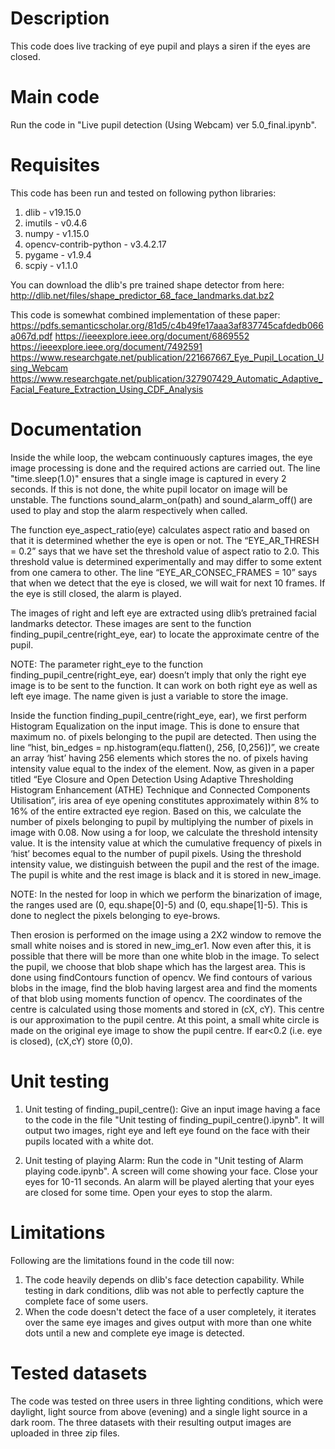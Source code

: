 # Description
This code does live tracking of eye pupil and plays a siren if the eyes are closed.

# Main code
Run the code in "Live pupil detection (Using Webcam) ver 5.0_final.ipynb".

# Requisites
This code has been run and tested on following python libraries:
1. dlib                   -  v19.15.0  
2. imutils                -  v0.4.6  
3. numpy                  -  v1.15.0  
4. opencv-contrib-python  -  v3.4.2.17  
5. pygame                 -  v1.9.4  
6. scpiy                  -  v1.1.0

You can download the dlib's pre trained shape detector from here: http://dlib.net/files/shape_predictor_68_face_landmarks.dat.bz2

This code is somewhat combined implementation of these paper: https://pdfs.semanticscholar.org/81d5/c4b49fe17aaa3af837745cafdedb066a067d.pdf
https://ieeexplore.ieee.org/document/6869552    
https://ieeexplore.ieee.org/document/7492591
https://www.researchgate.net/publication/221667667_Eye_Pupil_Location_Using_Webcam
https://www.researchgate.net/publication/327907429_Automatic_Adaptive_Facial_Feature_Extraction_Using_CDF_Analysis

# Documentation
Inside the while loop, the webcam continuously captures images, the eye image processing is done and the required actions are carried out. The line "time.sleep(1.0)" ensures that a single image is captured in every 2 seconds. If this is not done, the white pupil locator on image will be unstable. The functions sound_alarm_on(path) and sound_alarm_off() are used to play and stop the alarm respectively when called.

The function eye_aspect_ratio(eye) calculates aspect ratio and based on that it is determined whether the eye is open or not. The “EYE_AR_THRESH = 0.2” says that we have set the threshold value of aspect ratio to 2.0. This threshold value is determined experimentally and may differ to some extent from one camera to other. The line “EYE_AR_CONSEC_FRAMES = 10” says that when we detect that the eye is closed, we will wait for next 10 frames. If the eye is still closed, the alarm is played.

The images of right and left eye are extracted using dlib’s pretrained facial landmarks detector. These images are sent to the function finding_pupil_centre(right_eye, ear) to locate the approximate  centre of the pupil.

NOTE: The parameter right_eye to the function finding_pupil_centre(right_eye, ear) doesn’t imply that only the right eye image is to be sent to the function. It can work on both right eye as well as left eye image. The name given is just a variable to store the image.
 
Inside the function finding_pupil_centre(right_eye, ear), we first perform Histogram Equalization on the input image. This is done to ensure that maximum no. of pixels belonging to the pupil are detected. Then using the line “hist, bin_edges = np.histogram(equ.flatten(), 256, [0,256])”, we create an array ‘hist’ having 256 elements which stores the no. of pixels having intensity value equal to the index of the element. Now, as given in a paper titled “Eye Closure and Open Detection Using Adaptive Thresholding Histogram Enhancement (ATHE) Technique and Connected Components Utilisation”, iris area of eye opening constitutes approximately within 8% to 16% of the entire extracted eye region. Based on this, we calculate the number of pixels belonging to pupil by multiplying the number of pixels in image with 0.08. Now using a for loop, we calculate the threshold intensity value. It is the intensity value at which the cumulative frequency of pixels in ‘hist’ becomes equal to the number of pupil pixels. Using the threshold intensity value, we distinguish between the pupil and the rest of the image. The pupil is white and the rest image is black and it is stored in new_image. 

NOTE: In the nested for loop in which we perform the binarization of image, the ranges used are (0, equ.shape[0]-5) and (0, equ.shape[1]-5). This is done to neglect the pixels belonging to eye-brows.

Then erosion is performed on the image using a 2X2 window to remove the small white noises and is stored in new_img_er1. Now even after this, it is possible that there will be more than one white blob in the image. To select the pupil, we choose that blob shape which has the largest area. This is done using findContours function of opencv. We find contours of various blobs in the image, find the blob having largest area and find the moments of that blob using moments function of opencv. The coordinates of the centre is calculated using those moments and stored in (cX, cY).  This centre is our approximation to the pupil centre. At this point, a small white circle is made on the original eye image to show the pupil centre. If ear<0.2 (i.e. eye is closed), (cX,cY) store (0,0). 

# Unit testing
1. Unit testing of finding_pupil_centre(): Give an input image having a face to the code in the file "Unit testing of finding_pupil_centre().ipynb". It will output two images, right eye and left eye found on the face with their pupils located with a white dot.

2. Unit testing of playing Alarm: Run the code in "Unit testing of Alarm playing code.ipynb". A screen will come showing your face. Close your eyes for 10-11 seconds. An alarm will be played alerting that your eyes are closed for some time. Open your eyes to stop the alarm.

# Limitations
Following are the limitations found in the code till now:
1. The code heavily depends on dlib's face detection capability. While testing in dark conditions, dlib was not able to perfectly capture the complete face of some users.
2. When the code doesn't detect the face of a user completely, it iterates over the same eye images and gives output with more than one white dots until a new and complete eye image is detected.

# Tested datasets
The code was tested on three users in three lighting conditions, which were daylight, light source from above (evening) and a single light source in a dark room. The three datasets with their resulting output images are uploaded in three zip files.
